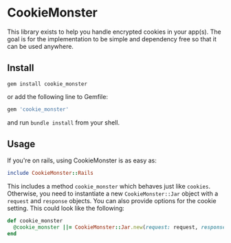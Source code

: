 # CookieMonster

This library exists to help you handle encrypted cookies in your app(s). The
goal is for the implementation to be simple and dependency free so that it can
be used anywhere.

Install
--------

```shell
gem install cookie_monster
```
or add the following line to Gemfile:

```ruby
gem 'cookie_monster'
```
and run `bundle install` from your shell.

Usage
-----

If you're on rails, using CookieMonster is as easy as:

```ruby
include CookieMonster::Rails
```

This includes a method `cookie_monster` which behaves just like `cookies`.
Otherwise, you need to instantiate a new `CookieMonster::Jar` object with a
`request` and `response` objects. You can also provide options for the cookie
setting. This could look like the following:

```ruby
def cookie_monster
  @cookie_monster ||= CookieMonster::Jar.new(request: request, response: response, expires: 1.day.from_now)
end
```
